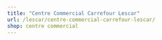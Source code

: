 ```yaml
---
title: "Centre Commercial Carrefour Lescar"
url: /lescar/centre-commercial-carrefour-lescar/
shop: centre commercial
---
```

